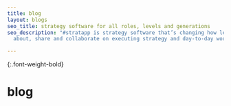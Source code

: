 ```yaml
---
title: blog
layout: blogs
seo_title: strategy software for all roles, levels and generations
seo_description: "#stratapp is strategy software that’s changing how leaders think
  about, share and collaborate on executing strategy and day-to-day work"

---
```

{:.font-weight-bold}

# blog

